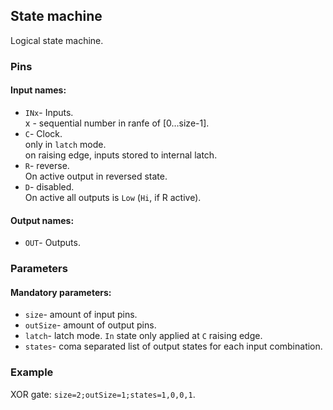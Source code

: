 ## State machine

Logical state machine.

### Pins

#### Input names:

- `INx`- Inputs.  
  x - sequential number in ranfe of [0…size-1].
- `C`- Clock.   
  only in `latch` mode.   
  on raising edge, inputs stored to internal latch.
- `R`- reverse.   
  On active output in reversed state.
- `D`- disabled.  
  On active all outputs is `Low` (`Hi`, if R active).

#### Output names:

- `OUT`- Outputs.

### Parameters

#### Mandatory parameters:

- `size`- amount of input pins.
- `outSize`- amount of output pins.
- `latch`- latch mode. `In` state only applied at `C` raising edge.
- `states`- coma separated list of output states for each input combination.

### Example

XOR gate: `size=2;outSize=1;states=1,0,0,1`.

